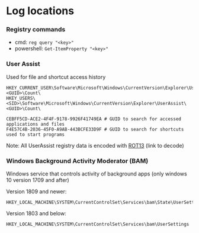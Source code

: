 # Log locations
### Registry commands
- cmd: `reg query "<key>"`
- powershell: `Get-ItemProperty "<key>"`

### User Assist
Used for file and shortcut access history
```
HKEY_CURRENT_USER\Software\Microsoft\Windows\CurrentVersion\Explorer\UserAssist\<GUID>\Count\
HKEY_USERS\<SID>\Software\Microsoft\Windows\CurrentVersion\Explorer\UserAssist\<GUID>\Count\
```
```
CEBFF5CD-ACE2-4F4F-9178-9926F41749EA # GUID to search for accessed applications and files
F4E57C4B-2036-45F0-A9AB-443BCFE33D9F # GUID to search for shortcuts used to start programs
```
Note: All UserAssist registry data is encoded with [ROT13](https://rot13.com/) (link to decode)

### Windows Background Activity Moderator (BAM)
Windows service that controls activity of background apps (only windows 10 version 1709 and after)

Version 1809 and newer:
```
HKEY_LOCAL_MACHINE\SYSTEM\CurrentControlSet\Services\bam\State\UserSettings
```

Version 1803 and below:
```
HKEY_LOCAL_MACHINE\SYSTEM\CurrentControlSet\Services\bam\UserSettings
```
